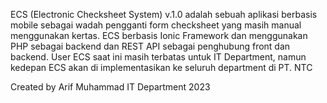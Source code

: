 ECS (Electronic Checksheet System) v.1.0 adalah sebuah aplikasi berbasis mobile sebagai wadah pengganti form checksheet yang masih manual menggunakan kertas. 
ECS berbasis Ionic Framework dan menggunakan PHP sebagai backend dan REST API sebagai penghubung front dan backend.
User ECS saat ini masih terbatas untuk IT Department, namun kedepan ECS akan di implementasikan ke seluruh department di PT. NTC

Created by Arif Muhammad
IT Department
2023
